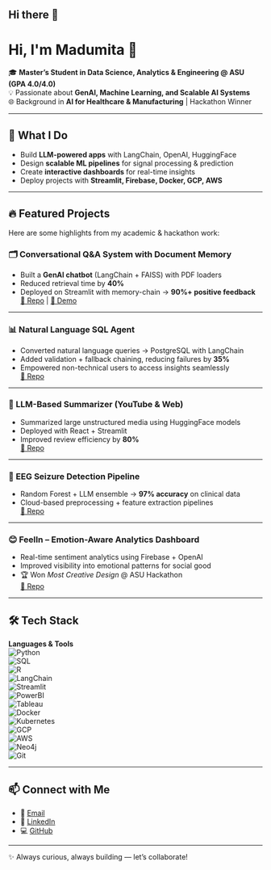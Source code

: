 ## Hi there 👋

<!--
**Madumita24/Madumita24** is a ✨ _special_ ✨ repository because its `README.md` (this file) appears on your GitHub profile.

Here are some ideas to get you started:

- 🔭 I’m currently working on ...
- 🌱 I’m currently learning ...
- 👯 I’m looking to collaborate on ...
- 🤔 I’m looking for help with ...
- 💬 Ask me about ...
- 📫 How to reach me: ...
- 😄 Pronouns: ...
- ⚡ Fun fact: ...
-->
# Hi, I'm Madumita 👋  

🎓 **Master’s Student in Data Science, Analytics & Engineering @ ASU (GPA 4.0/4.0)**  
💡 Passionate about **GenAI, Machine Learning, and Scalable AI Systems**  
🌐 Background in **AI for Healthcare & Manufacturing** | Hackathon Winner  

---

## 🚀 What I Do
- Build **LLM-powered apps** with LangChain, OpenAI, HuggingFace  
- Design **scalable ML pipelines** for signal processing & prediction  
- Create **interactive dashboards** for real-time insights  
- Deploy projects with **Streamlit, Firebase, Docker, GCP, AWS**

---

## 🔥 Featured Projects
Here are some highlights from my academic & hackathon work:

### 🗂️ Conversational Q&A System with Document Memory
- Built a **GenAI chatbot** (LangChain + FAISS) with PDF loaders  
- Reduced retrieval time by **40%**  
- Deployed on Streamlit with memory-chain → **90%+ positive feedback**  
[🔗 Repo](#) | [🎥 Demo](#)

---

### 📊 Natural Language SQL Agent
- Converted natural language queries → PostgreSQL with LangChain  
- Added validation + fallback chaining, reducing failures by **35%**  
- Empowered non-technical users to access insights seamlessly  
[🔗 Repo](#)

---

### 📰 LLM-Based Summarizer (YouTube & Web)
- Summarized large unstructured media using HuggingFace models  
- Deployed with React + Streamlit  
- Improved review efficiency by **80%**  
[🔗 Repo](#)

---

### 🧠 EEG Seizure Detection Pipeline
- Random Forest + LLM ensemble → **97% accuracy** on clinical data  
- Cloud-based preprocessing + feature extraction pipelines  
[🔗 Repo](#)

---

### 😊 FeelIn – Emotion-Aware Analytics Dashboard
- Real-time sentiment analytics using Firebase + OpenAI  
- Improved visibility into emotional patterns for social good  
- 🏆 Won *Most Creative Design* @ ASU Hackathon  
[🔗 Repo](#)

---

## 🛠️ Tech Stack
**Languages & Tools**  
![Python](https://img.shields.io/badge/Python-3776AB)  
![SQL](https://img.shields.io/badge/SQL-336791)  
![R](https://img.shields.io/badge/R-276DC3)  
![LangChain](https://img.shields.io/badge/LangChain-0C2340)  
![Streamlit](https://img.shields.io/badge/Streamlit-FF4B4B)  
![PowerBI](https://img.shields.io/badge/Power%20BI-F2C811)  
![Tableau](https://img.shields.io/badge/Tableau-E97627)  
![Docker](https://img.shields.io/badge/Docker-2496ED)  
![Kubernetes](https://img.shields.io/badge/Kubernetes-326CE5)  
![GCP](https://img.shields.io/badge/Google%20Cloud-4285F4)  
![AWS](https://img.shields.io/badge/AWS-232F3E)  
![Neo4j](https://img.shields.io/badge/Neo4j-018BFF)  
![Git](https://img.shields.io/badge/Git-F05032)  

---

## 📫 Connect with Me
- 📧 [Email](mailto:mkarthi5@asu.edu)  
- 💼 [LinkedIn](https://www.linkedin.com/in/madumita24/)  
- 💻 [GitHub](https://github.com/Madumita24)  

---

✨ Always curious, always building — let’s collaborate!
